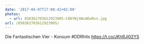 ```yaml
---
date: '2017-04-07T17:00:42+02:00'
photos:
  - url: 850362703612923905-C80YWjXWsAEwRxn.jpg
url: /850362703612923905/
---
```

Die Fantastischen Vier - Konsum #DDRhits https://t.co/JKhRJj02YS
